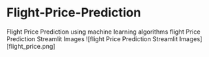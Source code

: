 # Flight-Price-Prediction
Flight Price Prediction using machine learning algorithms 
flight Price Prediction Streamlit Images
![flight Price Prediction Streamlit Images][flight_price.png]
